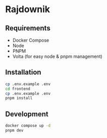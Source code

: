 # Rajdownik

## Requirements

- Docker Compose
- Node
- PNPM
- Volta (for easy node & pnpm management)

## Installation

```sh
cp .env.example .env
cd frontend
cp .env.example .env
pnpm install
```

## Development

```sh
docker compose up -d
pnpm dev
```
